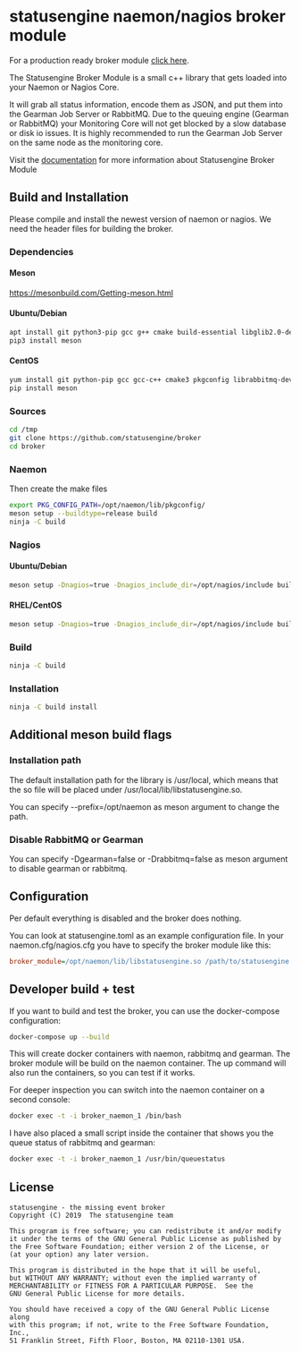 # statusengine naemon/nagios broker module

For a production ready broker module [click here](https://github.com/statusengine/module).

The Statusengine Broker Module is a small c++ library that gets loaded into your Naemon or Nagios Core.

It will grab all status information, encode them as JSON, and put them into the Gearman Job Server or RabbitMQ. Due to the queuing engine (Gearman or RabbitMQ) your Monitoring Core will not get blocked by a slow database or disk io issues. It is highly recommended to run the Gearman Job Server on the same node as the monitoring core.

Visit the [documentation](https://statusengine.org/) for more information about Statusengine Broker Module

## Build and Installation

Please compile and install the newest version of naemon or nagios. We need the header files for building the broker.

### Dependencies
#### Meson
https://mesonbuild.com/Getting-meson.html

#### Ubuntu/Debian
```bash
apt install git python3-pip gcc g++ cmake build-essential libglib2.0-dev libgearman-dev uuid-dev libuchardet-dev libjson-c-dev pkg-config libssl-dev librabbitmq-dev
pip3 install meson
```
#### CentOS
```bash
yum install git python-pip gcc gcc-c++ cmake3 pkgconfig librabbitmq-devel libgearman-devel libuchardet-devel json-c-devel openssl-devel glib2-devel
pip install meson
```

### Sources

```bash
cd /tmp
git clone https://github.com/statusengine/broker
cd broker
```

### Naemon

Then create the make files
```bash
export PKG_CONFIG_PATH=/opt/naemon/lib/pkgconfig/
meson setup --buildtype=release build
ninja -C build
```

### Nagios

#### Ubuntu/Debian
```bash
meson setup -Dnagios=true -Dnagios_include_dir=/opt/nagios/include build
```

#### RHEL/CentOS
```bash
meson setup -Dnagios=true -Dnagios_include_dir=/opt/nagios/include build
```

### Build

```bash
ninja -C build
```

### Installation

```bash
ninja -C build install
```

## Additional meson build flags

### Installation path

The default installation path for the library is /usr/local, which means that the so file will be placed under /usr/local/lib/libstatusengine.so.

You can specify --prefix=/opt/naemon as meson argument to change the path.

### Disable RabbitMQ or Gearman

You can specify -Dgearman=false or -Drabbitmq=false as meson argument to disable gearman or rabbitmq.


## Configuration

Per default everything is disabled and the broker does nothing.

You can look at statusengine.toml as an example configuration file. In your naemon.cfg/nagios.cfg you have to specify the
broker module like this:
```ini
broker_module=/opt/naemon/lib/libstatusengine.so /path/to/statusengine.toml
```

## Developer build + test

If you want to build and test the broker, you can use the docker-compose configuration:
```bash
docker-compose up --build
```

This will create docker containers with naemon, rabbitmq and gearman. The broker module will be build on the naemon container. The up command will also run the containers, so you can test if it works.

For deeper inspection you can switch into the naemon container on a second console:
```bash
docker exec -t -i broker_naemon_1 /bin/bash
```

I have also placed a small script inside the container that shows you the queue status of rabbitmq and gearman:
```bash
docker exec -t -i broker_naemon_1 /usr/bin/queuestatus
```

## License

    statusengine - the missing event broker
    Copyright (C) 2019  The statusengine team

    This program is free software; you can redistribute it and/or modify
    it under the terms of the GNU General Public License as published by
    the Free Software Foundation; either version 2 of the License, or
    (at your option) any later version.

    This program is distributed in the hope that it will be useful,
    but WITHOUT ANY WARRANTY; without even the implied warranty of
    MERCHANTABILITY or FITNESS FOR A PARTICULAR PURPOSE.  See the
    GNU General Public License for more details.

    You should have received a copy of the GNU General Public License along
    with this program; if not, write to the Free Software Foundation, Inc.,
    51 Franklin Street, Fifth Floor, Boston, MA 02110-1301 USA.
